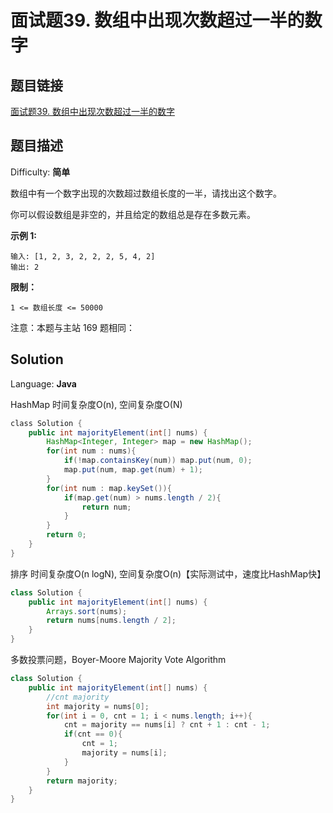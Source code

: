 # 面试题39. 数组中出现次数超过一半的数字

## 题目链接

[面试题39\. 数组中出现次数超过一半的数字](https://leetcode-cn.com/problems/shu-zu-zhong-chu-xian-ci-shu-chao-guo-yi-ban-de-shu-zi-lcof/)

## 题目描述

Difficulty: **简单**

数组中有一个数字出现的次数超过数组长度的一半，请找出这个数字。

你可以假设数组是非空的，并且给定的数组总是存在多数元素。

**示例 1:**

```
输入: [1, 2, 3, 2, 2, 2, 5, 4, 2]
输出: 2
```

**限制：**

`1 <= 数组长度 <= 50000`

注意：本题与主站 169 题相同：

## Solution

Language: **Java**

HashMap 时间复杂度O(n), 空间复杂度O(N)

```java
​class Solution {
    public int majorityElement(int[] nums) {
        HashMap<Integer, Integer> map = new HashMap();
        for(int num : nums){
            if(!map.containsKey(num)) map.put(num, 0);
            map.put(num, map.get(num) + 1);
        }
        for(int num : map.keySet()){
            if(map.get(num) > nums.length / 2){
                return num;
            }
        }
        return 0;
    }
}
```

排序 时间复杂度O(n logN), 空间复杂度O(n)【实际测试中，速度比HashMap快】

```java
class Solution {
    public int majorityElement(int[] nums) {
        Arrays.sort(nums);
        return nums[nums.length / 2];
    }
}
```

多数投票问题，Boyer-Moore Majority Vote Algorithm

```java
class Solution {
    public int majorityElement(int[] nums) {
        //cnt majority
        int majority = nums[0];
        for(int i = 0, cnt = 1; i < nums.length; i++){
            cnt = majority == nums[i] ? cnt + 1 : cnt - 1;
            if(cnt == 0){
                cnt = 1;
                majority = nums[i];
            }
        }
        return majority;
    }
}
```